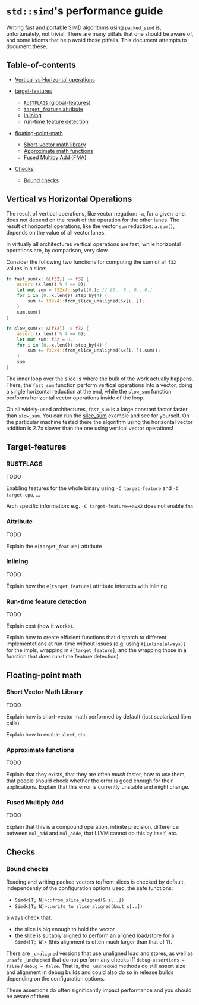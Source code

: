# `std::simd`'s performance guide

Writing fast and portable SIMD algorithms using `packed_simd` is, unfortunately,
not trivial. There are many pitfals that one should be aware of, and some idioms
that help avoid those pitfalls. This document attempts to document these.

## Table-of-contents

- [Vertical vs Horizontal operations](#vertical-vs-horizontal-operations)

- [target-features](#target-features)
  - [`RUSTFLAGS` (global-features)](#rustflags)
  - [`target_feature` attribute](#attribute)
  - [inlining](#inlining)
  - [run-time feature detection](#runtime-detection)

- [floating-point-math](#floating-point-math)
  - [Short-vector math library](#short-vector-math-library)
  - [Approximate math functions](#approximate-functions)
  - [Fused Multipy Add (FMA)](#fused-multipy-add)

- [Checks](#checks)
  - [Bound checks](#bound-checks)

## Vertical vs Horizontal Operations

The result of vertical operations, like vector negation: `-a`, for a given lane,
does not depend on the result of the operation for the other lanes. The result
of horizontal operations, like the vector `sum` reduction: `a.sum()`, depends on
the value of all vector lanes.

In virtually all architectures vertical operations are fast, while horizontal
operations are, by comparison, very slow.

Consider the following two functions for computing the sum of all `f32` values
in a slice:

```rust
fn fast_sum(x: &[f32]) -> f32 {
    assert!(x.len() % 4 == 0);
    let mut sum = f32x4::splat(0.); // [0., 0., 0., 0.]
    for i in (0..x.len()).step_by(4) {
        sum += f32x4::from_slice_unaligned(&x[i..]);
    }
    sum.sum()
}

fn slow_sum(x: &[f32]) -> f32 {
    assert!(x.len() % 4 == 0);
    let mut sum: f32 = 0.;
    for i in (0..x.len()).step_by(4) {
        sum += f32x4::from_slice_unaligned(&x[i..]).sum();
    }
    sum
}
```

The inner loop over the slice is where the bulk of the work actually happens.
There, the `fast_sum` function perform vertical operations into a vector, doing
a single horizontal reduction at the end, while the `slow_sum` function performs
horizontal vector operations inside of the loop. 

On all widely-used architectures, `fast_sum` is a large constant factor faster
than `slow_sum`. You can run the [slice_sum]() example and see for yourself. On
the particular machine tested there the algorithm using the horizontal vector
addition is 2.7x slower than the one using vertical vector operations!

## Target-features

### RUSTFLAGS

TODO

Enabling features for the whole binary using `-C target-feature` and `-C target-cpu`, ...

Arch specific information: e.g. `-C target-feature=+avx2` does not enable `fma` 

### Attribute

TODO

Explain the `#[target_feature]` attribute

### Inlining

TODO

Explain how the `#[target_feature]` attribute interacts with inlining

### Run-time feature detection

TODO

Explain cost (how it works).

Explain how to create efficient functions that dispatch to different
implementations at run-time without issues (e.g. using `#[inline(always)]` for
the impls, wrapping in `#[target_feature]`, and the wrapping those in a function
that does run-time feature detection).

## Floating-point math

### Short Vector Math Library

TODO

Explain how is short-vector math performed by default (just scalarized libm calls). 

Explain how to enable `sleef`, etc.

### Approximate functions

TODO

Explain that they exists, that they are often _much_ faster, how to use them,
that people should check whether the error is good enough for their
applications. Explain that this error is currently unstable and might change.

### Fused Multiply Add

TODO

Explain that this is a compound operation, infinite precision, difference
between `mul_add` and `mul_adde`, that LLVM cannot do this by itself, etc.

## Checks

### Bound checks

Reading and writing packed vectors to/from slices is checked by default.
Independently of the configuration options used, the safe functions:

* `Simd<[T; N]>::from_slice_aligned(& s[..])`
* `Simd<[T; N]>::write_to_slice_aligned(&mut s[..])`

always check that:

* the slice is big enough to hold the vector
* the slice is suitably aligned to perform an aligned load/store for a `Simd<[T;
  N]>` (this alignment is often much larger than that of `T`).
  
There are `_unaligned` versions that use unaligned load and stores, as well as
`unsafe` `_unchecked` that do not perform any checks iff `debug-assertions =
false` / `debug = false`. That is, the `_unchecked` methods do still assert size
and alignment in debug builds and could also do so in release builds depending
on the configuration options. 

These assertions do often significantly impact performance and you should be
aware of them.
